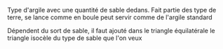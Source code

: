 

Type d'argile avec une quantité de sable dedans.
Fait partie des type de terre, se lance comme en boule
peut servir comme de l'argile standard


Dépendent du sort de sable, il faut ajouté dans le triangle équilatérale le triangle isocèle du type de sable que l'on veux